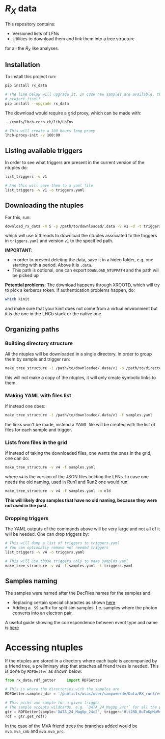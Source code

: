 # $R_X$ data

This repository contains:

- Versioned lists of LFNs
- Utilities to download them and link them into a tree structure

for all the $R_X$ like analyses.

## Installation

To install this project run:

```bash
pip install rx_data

# The line below will upgrade it, in case new samples are available, the list of LFNs is part of the
# project itself
pip install --upgrade rx_data
```

The download would require a grid proxy, which can be made with:

```bash
. /cvmfs/lhcb.cern.ch/lib/LbEnv

# This will create a 100 hours long proxy
lhcb-proxy-init -v 100:00
```

## Listing available triggers

In order to see what triggers are present in the current version of the ntuples do:

```bash
list_triggers -v v1

# And this will save them to a yaml file
list_triggers -v v1 -o triggers.yaml
```

## Downloading the ntuples

For this, run:

```bash
download_rx_data -m 5 -p /path/to/downloaded/.data -v v1 -d -t triggers.yaml
```

which will use 5 threads to download the ntuples associated to the triggers in `triggers.yaml`
and version `v1` to the specified path.

**IMPORTANT**:
- In order to prevent deleting the data, save it in a hiden folder, e.g. one starting with a period. Above it is `.data`.
- This path is optional, one can export `DOWNLOAD_NTUPPATH` and the path will be picked up

**Potential problems**:
The download happens through XROOTD, which will try to pick a kerberos token. If authentication problems happen, do:

```bash
which kinit
```

and make sure that your kinit does not come from a virtual environment but it is the one in the LHCb stack or the native one.

## Organizing paths

### Building directory structure

All the ntuples will be downloaded in a single directory.
In order to group them by sample and trigger run:

```bash
make_tree_structure -i /path/to/downloaded/.data/v1 -o /path/to/directory/structure
```

this will not make a copy of the ntuples, it will only create symbolic links to them.

### Making YAML with files list

If instead one does:

```bash
make_tree_structure -i /path/to/downloaded/.data/v1 -f samples.yaml
```

the links won't be made, instead a YAML file will be created with the list of files for each sample and trigger.

### Lists from files in the grid

If instead of taking the downloaded files, one wants the ones in the grid, one can do:

```bash
make_tree_structure -v v4 -f samples.yaml
```

where `v4` is the version of the JSON files holding the LFNs. In case one needs the old naming, used in Run1 and Run2
one would run:

```bash
make_tree_structure -v v4 -f samples.yaml -n old
```

**This will likely drop samples that have no old naming, because they were not used in the past.**

### Dropping triggers

The YAML outputs of the commands above will be very large and not all of it will be needed. One can drop triggers by:

```bash
# This will dump a list of triggers to triggers.yaml
# You can optionally remove not needed triggers
list_triggers -v v4 -o triggers.yaml

# This will use those triggers only to make samples.yaml
make_tree_structure -v v4 -f samples.yaml -t triggers.yaml
```

## Samples naming

The samples were named after the DecFiles names for the samples and:

- Replacing certain special charactes as shown [here](https://github.com/acampove/ap_utilities/blob/main/src/ap_utilities/decays/utilities.py#L24)
- Adding a `_SS` suffix for split sim samples. I.e. samples where the photon converts into an electron pair.

A useful guide showing the correspondence between event type and name is [here](https://github.com/acampove/ap_utilities/blob/main/src/ap_utilities_data/evt_form.yaml)

# Accessing ntuples

If the ntuples are stored in a directory where each tuple is accompanied by a friend tree, a preliminary
step that attaches all friend trees is needed. This is done by `RDFGetter` as shown below:


```python
from rx_data.rdf_getter     import RDFGetter

# This is where the directories with the samples are
RDFGetter.samples_dir = '/publicfs/ucas/user/campoverde/Data/RX_run3/v4/NO_q2_bdt_mass_Q2_central_VR_v1'

# This picks one sample for a given trigger
# The sample accepts wildcards, e.g. `DATA_24_MagUp_24c*` for all the periods
gtr = RDFGetter(sample='DATA_24_MagUp_24c2', trigger='Hlt2RD_BuToKpMuMu_MVA')
rdf = gtr.get_rdf()
```

In the case of the MVA friend trees the branches added would be `mva.mva_cmb` and `mva.mva_prc`.
